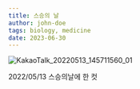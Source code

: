 ```yaml
---
title: 스승의 날
author: john-doe
tags: biology, medicine
date: 2023-06-30
---
```

![KakaoTalk_20220513_145711560_01](https://github.com/NEXGEM/nexgem.github.io/assets/128671139/0c8b5f79-e3ce-453a-a392-73d9c866cd52)

2022/05/13 스승의날에 한 컷
